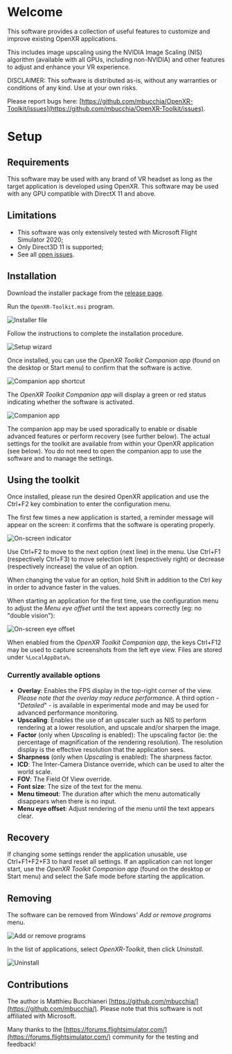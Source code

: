 # Welcome

This software provides a collection of useful features to customize and improve existing OpenXR applications.

This includes image upscaling using the NVIDIA Image Scaling (NIS) algorithm (available with all GPUs, including non-NVIDIA) and other features to adjust and enhance your VR experience.

DISCLAIMER: This software is distributed as-is, without any warranties or conditions of any kind. Use at your own risks.

Please report bugs here: [https://github.com/mbucchia/OpenXR-Toolkit/issues](https://github.com/mbucchia/OpenXR-Toolkit/issues).

# Setup

## Requirements

This software may be used with any brand of VR headset as long as the target application is developed using OpenXR. This software may be used with any GPU compatible with DirectX 11 and above.

## Limitations

+ This software was only extensively tested with Microsoft Flight Simulator 2020;
+ Only Direct3D 11 is supported;
+ See all [open issues](https://github.com/mbucchia/OpenXR-Toolkit/issues).

## Installation

Download the installer package from the [release page](https://github.com/mbucchia/OpenXR-Toolkit/releases).

Run the `OpenXR-Toolkit.msi` program.

![Installer file](site/installer-file.png)

Follow the instructions to complete the installation procedure.

![Setup wizard](site/installer.png)

Once installed, you can use the _OpenXR Toolkit Companion app_ (found on the desktop or Start menu) to confirm that the software is active.

![Companion app shortcut](site/companion-start.png)

The _OpenXR Toolkit Companion app_ will display a green or red status indicating whether the software is activated.

![Companion app](site/companion.png)

The companion app may be used sporadically to enable or disable advanced features or perform recovery (see further below). The actual settings for the toolkit are available from within your OpenXR application (see below). You do not need to open the companion app to use the software and to manage the settings.

## Using the toolkit

Once installed, please run the desired OpenXR application and use the Ctrl+F2 key combination to enter the configuration menu.

The first few times a new application is started, a reminder message will appear on the screen: it confirms that the software is operating properly.

![On-screen indicator](site/osd-indicator.png)

Use Ctrl+F2 to move to the next option (next line) in the menu. Use Ctrl+F1 (respectively Ctrl+F3) to move selection left (respectively right) or decrease (respectively increase) the value of an option.

When changing the value for an option, hold Shift in addition to the Ctrl key in order to advance faster in the values.

When starting an application for the first time, use the configuration menu to adjust the _Menu eye offset_ until the text appears correctly (eg: no "double vision"):

![On-screen eye offset](site/osd-eye-offset.png)

When enabled from the _OpenXR Toolkit Companion app_, the keys Ctrl+F12 may be used to capture screenshots from the left eye view. Files are stored under `%LocalAppData%`.

### Currently available options

- **Overlay**: Enables the FPS display in the top-right corner of the view. _Please note that the overlay may reduce performance_. A third option - "_Detailed_" - is available in experimental mode and may be used for advanced performance monitoring.
- **Upscaling**: Enables the use of an upscaler such as NIS to perform rendering at a lower resolution, and upscale and/or sharpen the image.
- **Factor** (only when _Upscaling_ is enabled): The upscaling factor (ie: the percentage of magnification of the rendering resolution). The resolution display is the effective resolution that the application sees.
- **Sharpness** (only when _Upscaling_ is enabled): The sharpness factor.
- **ICD**: The Inter-Camera Distance override, which can be used to alter the world scale.
- **FOV**: The Field Of View override.
- **Font size**: The size of the text for the menu.
- **Menu timeout**: The duration after which the menu automatically disappears when there is no input.
- **Menu eye offset**: Adjust rendering of the menu until the text appears clear.

## Recovery

If changing some settings render the application unusable, use Ctrl+F1+F2+F3 to hard reset all settings. If an application can not longer start, use the _OpenXR Toolkit Companion app_ (found on the desktop or Start menu) and select the Safe mode before starting the application.

## Removing

The software can be removed from Windows' _Add or remove programs_ menu.

![Add or remove programs](site/add-or-remove.png)

In the list of applications, select _OpenXR-Toolkit_, then click _Uninstall_.

![Uninstall](site/uninstall.png)

## Contributions

The author is Matthieu Bucchianeri [https://github.com/mbucchia/](https://github.com/mbucchia/). Please note that this software is not affiliated with Microsoft.

Many thanks to the [https://forums.flightsimulator.com/](https://forums.flightsimulator.com/) community for the testing and feedback!
